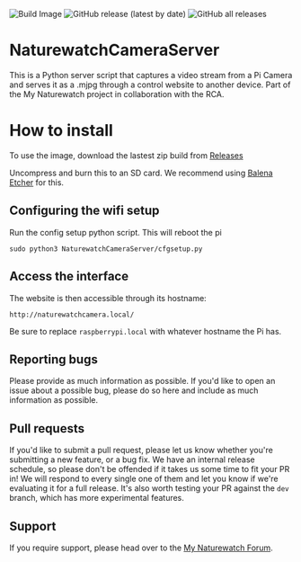 ![Build Image](https://github.com/interactionresearchstudio/NaturewatchCameraServer/workflows/Build%20Image/badge.svg)
![GitHub release (latest by date)](https://img.shields.io/github/v/release/interactionresearchstudio/NaturewatchCameraServer)
![GitHub all releases](https://img.shields.io/github/downloads/interactionresearchstudio/NaturewatchCameraServer/total)
# NaturewatchCameraServer

This is a Python server script that captures a video stream from a Pi Camera and serves it as a .mjpg through a control website to another device. Part of the My Naturewatch project in collaboration with the RCA.

# How to install

To use the image, download the lastest zip build from [Releases](https://github.com/interactionresearchstudio/NaturewatchCameraServer/releases)

Uncompress and burn this to an SD card. We recommend using [Balena Etcher](https://www.balena.io/etcher/) for this.

## Configuring the wifi setup

Run the config setup python script. This will reboot the pi

	sudo python3 NaturewatchCameraServer/cfgsetup.py

## Access the interface

The website is then accessible through its hostname:

	http://naturewatchcamera.local/

Be sure to replace `raspberrypi.local` with whatever hostname the Pi has.

## Reporting bugs

Please provide as much information as possible. If you'd like to open an issue about a
possible bug, please do so here and include as much information as possible.

## Pull requests

If you'd like to submit a pull request, please let us know whether you're submitting a
new feature, or a bug fix. We have an internal release schedule, so please don't be
offended if it takes us some time to fit your PR in! We will respond to every single
one of them and let you know if we're evaluating it for a full release. It's also worth
testing your PR against the `dev` branch, which has more experimental features.

## Support

If you require support, please head over to the [My Naturewatch Forum](https://mynaturewatch.net/forum).

